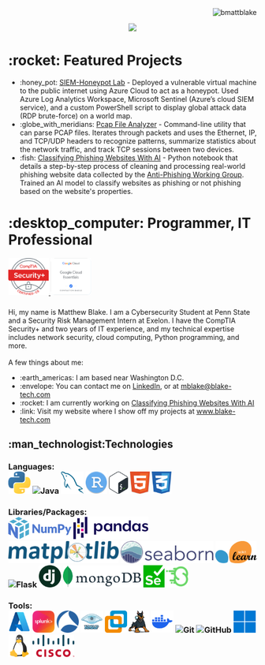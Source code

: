 <img align="right" src="https://visitor-badge.laobi.icu/badge?page_id=bmattblake.bmattblake" alt="bmattblake">    
<br>
<p align="center">
  <!-- https://git.io/typing-svg -->
  <a href="https://www.blake-tech.com">
    <img src="https://readme-typing-svg.demolab.com?font=Fira+Code&weight=500&size=28&duration=4000&pause=1000&center=true&vCenter=true&width=435&lines=Hi!+%F0%9F%91%8B+I'm+Matthew;Nice+to+meet+you!!"> <br>
  </a>
  <h1> :rocket: Featured Projects </h1>
  <p>
  <ul>
    <li> 
      :honey_pot: <a href="https://github.com/bmattblake/SIEM-Honeypot-Lab">SIEM-Honeypot Lab</a> - Deployed a vulnerable virtual machine to the public internet using Azure Cloud to act as a honeypot. Used Azure Log Analytics Workspace, Microsoft Sentinel (Azure’s cloud SIEM service), and a custom PowerShell script to display global attack data (RDP brute-force) on a world map.
    </li>
    <li> 
      :globe_with_meridians: <a href="https://github.com/bmattblake/IQ-PCAP-Analyzer">Pcap File Analyzer</a> - Command-line utility that can parse PCAP files. Iterates through packets and uses the Ethernet, IP, and TCP/UDP headers to recognize patterns, summarize statistics about the network traffic, and track TCP sessions between two devices.
    </li>
    <li>
      :fish: <a href="https://github.com/bmattblake/Classifying-Phishing-Websites-With-AI/tree/main">Classifying Phishing Websites With AI</a> - Python notebook that details a step-by-step process of cleaning and processing real-world phishing website data collected by the <a href="https://apwg.org/trendsreports/">Anti-Phishing Working Group</a>. Trained an AI model to classify websites as phishing or not phishing based on the website's properties.
    </li>
  </ul>
  </p>
   <h1>	:desktop_computer: Programmer, IT Professional</h1>
  <h5>
  <a href="https://www.certmetrics.com/comptia/public/verification.aspx?code=5KBQCGXVNV0PVSWJ">
    <img title="CompTIA Security+" height="75" src="images/secplus.png">
  </a>
  <a href="https://www.cloudskillsboost.google/public_profiles/90e22f31-1c63-453f-ab95-7e33d6e0bd1a/badges/1611953">
    <img title="Google Cloud Essentials Badge" height="75" src="images/gcp_essentials.png">
  </a>
  </h5>
<p>
  Hi, my name is Matthew Blake. I am a Cybersecurity Student at Penn State and a Security Risk Management Intern at Exelon. I have the CompTIA Security+ and two years of IT experience, and my technical expertise includes network security, cloud computing, Python programming, and more. 
  <br>
  <br>
  A few things about me:
  <ul>
    <li> :earth_americas: I am based near Washington D.C.</li>
    <li> :envelope: You can contact me on <a href="https://www.linkedin.com/in/matthew-at-psu/"> LinkedIn</a>, or at <a href="mailto:mblake@blake-tech.com"> mblake@blake-tech.com</a></li>
    <li> :rocket: I am currently working on <a href="https://github.com/bmattblake/Classifying-Phishing-Websites-With-AI">Classifying Phishing Websites With AI</a></li>
    <li> :link: Visit my website where I show off my projects at <a href="https://www.blake-tech.com">www.blake-tech.com</a></li>
  </ul>
</p>
<h2> :man_technologist:Technologies</h2>
<h3>
  Languages: <br>
  <img title="Python" height="45" src="images/python.png">
  <img title="Java" height="45" src="images/java-original.svg">
  <img title="MySQL" height="45" src="images/mysql.png">
  <img title="R" height="45" src="images/rstudio.png">
  <img title="Bash" height="45" src="images/bash.png">
  <img title="HTML5" height="45" src="images/html5.png">
  <img title="CSS" height="45" src="images/css.png">
</h3>
<be>

<h3>
  Libraries/Packages: <br>
  <img title="NumPy" height="45" src="images/numpy.png">
  <img title="Pandas" height="45" src="images/pandas.png">
  <img title="Matplotlib" height="45" src="images/matplotlib.png">
  <img title="Seaborn" height="45" src="images/seaborn.png">
  <img title="Scikit Learn" height="45" src="images/Scikit_learn.png">
  <img title="Flask" height="45" src="images/flask.png">
  <img title="Django" height="45" src="images/django.png">
  <img title="MonngoDB" height="45" src="images/mongodb.png">
  <img title="Selenium" height="45" src="images/selenium.png">
  <img title="Scapy" height="45" src="images/scapy.png">
</h3>
<h3>
  Tools: <br>
  <img title="Azure" height="45" src="images/azure.png">
  <img title="Splunk" height="45" src="images/splunk.png">
  <img title="Wireshark" height="45" src="images/wireshark.png">
  <img title="Nmap" height="45" src="images/nmap.png">
  <img title="VMware" height="45" src="images/vmware.png">
  <img title="Autopsy" height="45" src="images/autopsy.png">
  <img title="Docker" height="45" src="images/docker.png">
  <img title="Git" height="45" src="images/git-original.svg">
  <img title="GitHub" height="45" src="images/github.svg">
  <img title="Windows" height="45" src="images/windows.png">
  <img title="Linux" height="45" src="images/linux.png">
  <img title="Cisco" height="45" src="images/cisco.png">
</h3>
